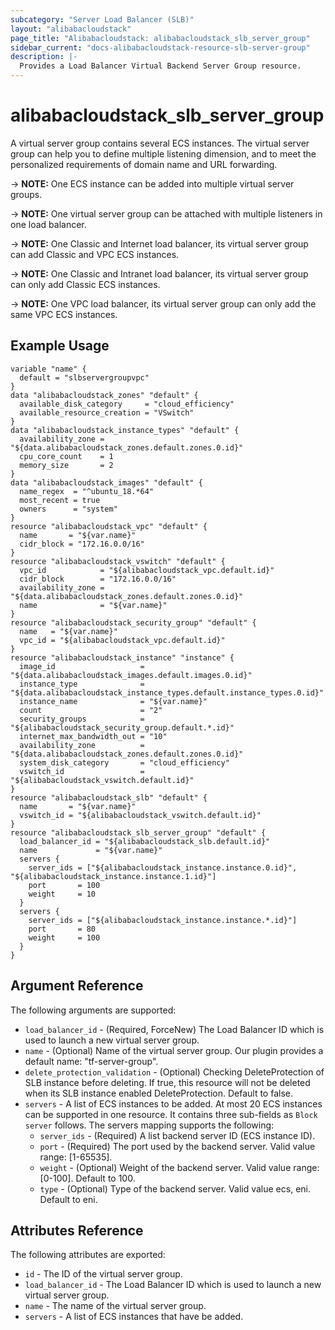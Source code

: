 ```yaml
---
subcategory: "Server Load Balancer (SLB)"
layout: "alibabacloudstack"
page_title: "Alibabacloudstack: alibabacloudstack_slb_server_group"
sidebar_current: "docs-alibabacloudstack-resource-slb-server-group"
description: |-
  Provides a Load Balancer Virtual Backend Server Group resource.
---
```


# alibabacloudstack\_slb\_server\_group

A virtual server group contains several ECS instances. The virtual server group can help you to define multiple listening dimension,
and to meet the personalized requirements of domain name and URL forwarding.

-> **NOTE:** One ECS instance can be added into multiple virtual server groups.

-> **NOTE:** One virtual server group can be attached with multiple listeners in one load balancer.

-> **NOTE:** One Classic and Internet load balancer, its virtual server group can add Classic and VPC ECS instances.

-> **NOTE:** One Classic and Intranet load balancer, its virtual server group can only add Classic ECS instances.

-> **NOTE:** One VPC load balancer, its virtual server group can only add the same VPC ECS instances.

## Example Usage

```
variable "name" {
  default = "slbservergroupvpc"
}
data "alibabacloudstack_zones" "default" {
  available_disk_category     = "cloud_efficiency"
  available_resource_creation = "VSwitch"
}
data "alibabacloudstack_instance_types" "default" {
  availability_zone = "${data.alibabacloudstack_zones.default.zones.0.id}"
  cpu_core_count    = 1
  memory_size       = 2
}
data "alibabacloudstack_images" "default" {
  name_regex  = "^ubuntu_18.*64"
  most_recent = true
  owners      = "system"
}
resource "alibabacloudstack_vpc" "default" {
  name       = "${var.name}"
  cidr_block = "172.16.0.0/16"
}
resource "alibabacloudstack_vswitch" "default" {
  vpc_id            = "${alibabacloudstack_vpc.default.id}"
  cidr_block        = "172.16.0.0/16"
  availability_zone = "${data.alibabacloudstack_zones.default.zones.0.id}"
  name              = "${var.name}"
}
resource "alibabacloudstack_security_group" "default" {
  name   = "${var.name}"
  vpc_id = "${alibabacloudstack_vpc.default.id}"
}
resource "alibabacloudstack_instance" "instance" {
  image_id                   = "${data.alibabacloudstack_images.default.images.0.id}"
  instance_type              = "${data.alibabacloudstack_instance_types.default.instance_types.0.id}"
  instance_name              = "${var.name}"
  count                      = "2"
  security_groups            = "${alibabacloudstack_security_group.default.*.id}"
  internet_max_bandwidth_out = "10"
  availability_zone          = "${data.alibabacloudstack_zones.default.zones.0.id}"
  system_disk_category       = "cloud_efficiency"
  vswitch_id                 = "${alibabacloudstack_vswitch.default.id}"
}
resource "alibabacloudstack_slb" "default" {
  name       = "${var.name}"
  vswitch_id = "${alibabacloudstack_vswitch.default.id}"
}
resource "alibabacloudstack_slb_server_group" "default" {
  load_balancer_id = "${alibabacloudstack_slb.default.id}"
  name             = "${var.name}"
  servers {
    server_ids = ["${alibabacloudstack_instance.instance.0.id}", "${alibabacloudstack_instance.instance.1.id}"]
    port       = 100
    weight     = 10
  }
  servers {
    server_ids = ["${alibabacloudstack_instance.instance.*.id}"]
    port       = 80
    weight     = 100
  }
}
```

## Argument Reference

The following arguments are supported:

* `load_balancer_id` - (Required, ForceNew) The Load Balancer ID which is used to launch a new virtual server group.
* `name` - (Optional) Name of the virtual server group. Our plugin provides a default name: "tf-server-group".
* `delete_protection_validation` - (Optional) Checking DeleteProtection of SLB instance before deleting. If true, this resource will not be deleted when its SLB instance enabled DeleteProtection. Default to false.
* `servers` - A list of ECS instances to be added. At most 20 ECS instances can be supported in one resource. It contains three sub-fields as `Block server` follows. The servers mapping supports the following:
  * `server_ids` - (Required) A list backend server ID (ECS instance ID).
  * `port` - (Required) The port used by the backend server. Valid value range: [1-65535].
  * `weight` - (Optional) Weight of the backend server. Valid value range: [0-100]. Default to 100.
  * `type` - (Optional) Type of the backend server. Valid value ecs, eni. Default to eni.

## Attributes Reference

The following attributes are exported:

* `id` - The ID of the virtual server group.
* `load_balancer_id` - The Load Balancer ID which is used to launch a new virtual server group.
* `name` - The name of the virtual server group.
* `servers` - A list of ECS instances that have be added.

